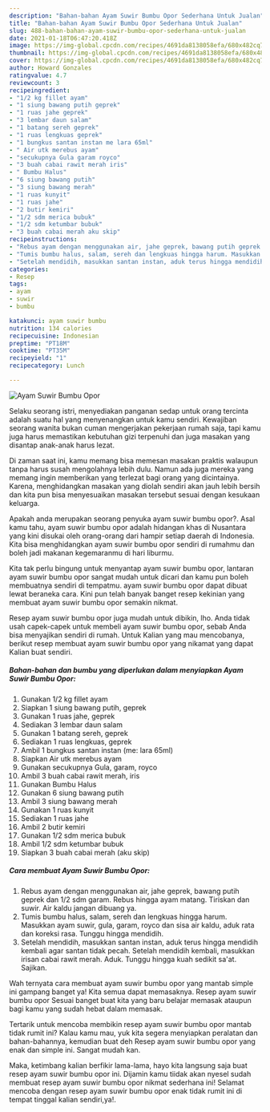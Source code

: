 ```yaml
---
description: "Bahan-bahan Ayam Suwir Bumbu Opor Sederhana Untuk Jualan"
title: "Bahan-bahan Ayam Suwir Bumbu Opor Sederhana Untuk Jualan"
slug: 488-bahan-bahan-ayam-suwir-bumbu-opor-sederhana-untuk-jualan
date: 2021-01-18T06:47:20.418Z
image: https://img-global.cpcdn.com/recipes/4691da8138058efa/680x482cq70/ayam-suwir-bumbu-opor-foto-resep-utama.jpg
thumbnail: https://img-global.cpcdn.com/recipes/4691da8138058efa/680x482cq70/ayam-suwir-bumbu-opor-foto-resep-utama.jpg
cover: https://img-global.cpcdn.com/recipes/4691da8138058efa/680x482cq70/ayam-suwir-bumbu-opor-foto-resep-utama.jpg
author: Howard Gonzales
ratingvalue: 4.7
reviewcount: 3
recipeingredient:
- "1/2 kg fillet ayam"
- "1 siung bawang putih geprek"
- "1 ruas jahe geprek"
- "3 lembar daun salam"
- "1 batang sereh geprek"
- "1 ruas lengkuas geprek"
- "1 bungkus santan instan me lara 65ml"
- " Air utk merebus ayam"
- "secukupnya Gula garam royco"
- "3 buah cabai rawit merah iris"
- " Bumbu Halus"
- "6 siung bawang putih"
- "3 siung bawang merah"
- "1 ruas kunyit"
- "1 ruas jahe"
- "2 butir kemiri"
- "1/2 sdm merica bubuk"
- "1/2 sdm ketumbar bubuk"
- "3 buah cabai merah aku skip"
recipeinstructions:
- "Rebus ayam dengan menggunakan air, jahe geprek, bawang putih geprek dan 1/2 sdm garam. Rebus hingga ayam matang. Tiriskan dan suwir. Air kaldu jangan dibuang ya."
- "Tumis bumbu halus, salam, sereh dan lengkuas hingga harum. Masukkan ayam suwir, gula, garam, royco dan sisa air kaldu, aduk rata dan koreksi rasa. Tunggu hingga mendidih."
- "Setelah mendidih, masukkan santan instan, aduk terus hingga mendidih kembali agar santan tidak pecah. Setelah mendidih kembali, masukkan irisan cabai rawit merah. Aduk. Tunggu hingga kuah sedikit sa&#39;at. Sajikan."
categories:
- Resep
tags:
- ayam
- suwir
- bumbu

katakunci: ayam suwir bumbu 
nutrition: 134 calories
recipecuisine: Indonesian
preptime: "PT18M"
cooktime: "PT35M"
recipeyield: "1"
recipecategory: Lunch

---
```



![Ayam Suwir Bumbu Opor](https://img-global.cpcdn.com/recipes/4691da8138058efa/680x482cq70/ayam-suwir-bumbu-opor-foto-resep-utama.jpg)

Selaku seorang istri, menyediakan panganan sedap untuk orang tercinta adalah suatu hal yang menyenangkan untuk kamu sendiri. Kewajiban seorang  wanita bukan cuman mengerjakan pekerjaan rumah saja, tapi kamu juga harus memastikan kebutuhan gizi terpenuhi dan juga masakan yang disantap anak-anak harus lezat.

Di zaman  saat ini, kamu memang bisa memesan masakan praktis walaupun tanpa harus susah mengolahnya lebih dulu. Namun ada juga mereka yang memang ingin memberikan yang terlezat bagi orang yang dicintainya. Karena, menghidangkan masakan yang diolah sendiri akan jauh lebih bersih dan kita pun bisa menyesuaikan masakan tersebut sesuai dengan kesukaan keluarga. 



Apakah anda merupakan seorang penyuka ayam suwir bumbu opor?. Asal kamu tahu, ayam suwir bumbu opor adalah hidangan khas di Nusantara yang kini disukai oleh orang-orang dari hampir setiap daerah di Indonesia. Kita bisa menghidangkan ayam suwir bumbu opor sendiri di rumahmu dan boleh jadi makanan kegemaranmu di hari liburmu.

Kita tak perlu bingung untuk menyantap ayam suwir bumbu opor, lantaran ayam suwir bumbu opor sangat mudah untuk dicari dan kamu pun boleh membuatnya sendiri di tempatmu. ayam suwir bumbu opor dapat dibuat lewat beraneka cara. Kini pun telah banyak banget resep kekinian yang membuat ayam suwir bumbu opor semakin nikmat.

Resep ayam suwir bumbu opor juga mudah untuk dibikin, lho. Anda tidak usah capek-capek untuk membeli ayam suwir bumbu opor, sebab Anda bisa menyajikan sendiri di rumah. Untuk Kalian yang mau mencobanya, berikut resep membuat ayam suwir bumbu opor yang nikamat yang dapat Kalian buat sendiri.

<!--inarticleads1-->

##### Bahan-bahan dan bumbu yang diperlukan dalam menyiapkan Ayam Suwir Bumbu Opor:

1. Gunakan 1/2 kg fillet ayam
1. Siapkan 1 siung bawang putih, geprek
1. Gunakan 1 ruas jahe, geprek
1. Sediakan 3 lembar daun salam
1. Gunakan 1 batang sereh, geprek
1. Sediakan 1 ruas lengkuas, geprek
1. Ambil 1 bungkus santan instan (me: lara 65ml)
1. Siapkan  Air utk merebus ayam
1. Gunakan secukupnya Gula, garam, royco
1. Ambil 3 buah cabai rawit merah, iris
1. Gunakan  Bumbu Halus
1. Gunakan 6 siung bawang putih
1. Ambil 3 siung bawang merah
1. Gunakan 1 ruas kunyit
1. Sediakan 1 ruas jahe
1. Ambil 2 butir kemiri
1. Gunakan 1/2 sdm merica bubuk
1. Ambil 1/2 sdm ketumbar bubuk
1. Siapkan 3 buah cabai merah (aku skip)




<!--inarticleads2-->

##### Cara membuat Ayam Suwir Bumbu Opor:

1. Rebus ayam dengan menggunakan air, jahe geprek, bawang putih geprek dan 1/2 sdm garam. Rebus hingga ayam matang. Tiriskan dan suwir. Air kaldu jangan dibuang ya.
1. Tumis bumbu halus, salam, sereh dan lengkuas hingga harum. Masukkan ayam suwir, gula, garam, royco dan sisa air kaldu, aduk rata dan koreksi rasa. Tunggu hingga mendidih.
1. Setelah mendidih, masukkan santan instan, aduk terus hingga mendidih kembali agar santan tidak pecah. Setelah mendidih kembali, masukkan irisan cabai rawit merah. Aduk. Tunggu hingga kuah sedikit sa&#39;at. Sajikan.




Wah ternyata cara membuat ayam suwir bumbu opor yang mantab simple ini gampang banget ya! Kita semua dapat memasaknya. Resep ayam suwir bumbu opor Sesuai banget buat kita yang baru belajar memasak ataupun bagi kamu yang sudah hebat dalam memasak.

Tertarik untuk mencoba membikin resep ayam suwir bumbu opor mantab tidak rumit ini? Kalau kamu mau, yuk kita segera menyiapkan peralatan dan bahan-bahannya, kemudian buat deh Resep ayam suwir bumbu opor yang enak dan simple ini. Sangat mudah kan. 

Maka, ketimbang kalian berfikir lama-lama, hayo kita langsung saja buat resep ayam suwir bumbu opor ini. Dijamin kamu tiidak akan nyesel sudah membuat resep ayam suwir bumbu opor nikmat sederhana ini! Selamat mencoba dengan resep ayam suwir bumbu opor enak tidak rumit ini di tempat tinggal kalian sendiri,ya!.

